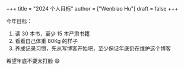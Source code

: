 +++
title = "2024 个人目标"
author = ["Wenbiao Hu"]
draft = false
+++

今年目标：

1.  读 30 本书，至少 15 本严肃书籍
2.  看看自己体重 80Kg 的样子
3.  养成记录习惯，先从写博客开始吧，至少保证年底仍在维护这个博客

希望年底不要太打脸 😄️
